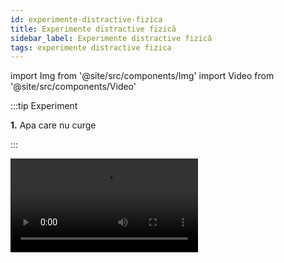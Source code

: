 ```yaml
---
id: experimente-distractive-fizica
title: Experimente distractive fizică
sidebar_label: Experimente distractive fizică
tags: experimente distractive fizica
---
```



import Img from '@site/src/components/Img'
import Video from '@site/src/components/Video'




:::tip Experiment

**1.** Apa care nu curge

:::

<Video src="https://www.youtube.com/embed/od8vK-hJ-f8" />


<br></br>
<br></br>


:::tip Experiment

**2.** La pescuit de gheaţă

:::

<Video src="https://www.youtube.com/embed/X_umcecHXVk" />


<br></br>
<br></br>



:::tip Experiment

**3.** De ce mingea de ping pong nu cade?

:::

<Video src="https://www.youtube.com/embed/QU78b8UwkTs" />


<br></br>
<br></br>


:::tip Experiment

**4.** Tensiunea superficială la o peliculă de săpun

:::

<Video src="https://www.youtube.com/embed/YhTE9HvaNQA" />


<br></br>
<br></br>



:::tip Experiment

**5.** Stratificarea lichidelor

:::

<Video src="https://www.youtube.com/embed/BzPcjfDrzkI" />


<br></br>
<br></br>



:::tip Experiment

**6.** Cum pot scădea temperatura gheţii

:::

<Video src="https://www.youtube.com/embed/pnoGx5wXm0Q" />


<br></br>
<br></br>



:::tip Experiment

**7.** Are flacăra umbră ?

:::

<Video src="https://www.youtube.com/embed/2dUuyzdhr3c" />


<br></br>
<br></br>



:::tip Experiment

**8.** Apa care nu se amestecă!

:::

<Video src="https://www.youtube.com/embed/OSpLxDW64n0" />


<br></br>
<br></br>



:::tip Experiment

**9.** Apa care nu curge din punga strapunsa cu creionul

:::

<Video src="https://www.youtube.com/embed/ARW4XdKgVGY" />


<br></br>
<br></br>


:::tip Experiment

**10.** Apăsarea aerului de sus în jos.

:::

<Video src="https://www.youtube.com/embed/JfvQd1CGbYw" />


<br></br>
<br></br>


:::tip Experiment

**11.** Culori care se amestecă singure  - partea 1!

:::

<Video src="https://www.youtube.com/embed/hSlYV1wUZHU" />


<br></br>
<br></br>



:::tip Experiment

**12.** Culori care se amestecă singure  - partea 2!

:::

<Video src="https://www.youtube.com/embed/K_Ve0NB62xc" />


<br></br>
<br></br>



:::tip Experiment

**13.** Cum fuge murdăria de săpun.

:::

<Video src="https://www.youtube.com/embed/1pMV0Kcb-yk" />


<br></br>
<br></br>


:::tip Experiment

**14.** Coloranţii fug de săpun?

:::

<Video src="https://www.youtube.com/embed/9FY4Rw2MlyM" />


<br></br>
<br></br>


:::tip Experiment

**15.** Eclipsa de Soare

:::

<Video src="https://www.youtube.com/embed/axrDHFuaJHQ" />


<br></br>
<br></br>


:::tip Experiment

**16.** Eclipsa de Luna

:::

<Video src="https://www.youtube.com/embed/d-E29zpyKcU" />


<br></br>
<br></br>


:::tip Experiment

**17.** Cum putem face să dispară un pahar mic într-unul mare.

:::

<Video src="https://www.youtube.com/embed/sK1vHtHXdl0" />


<br></br>
<br></br>

:::tip Experiment

**18.** Pelicula de săpun, un adevarat curcubeu.

:::

<Video src="https://www.youtube.com/embed/8wCI7AnN3U0" />


<br></br>
<br></br>


:::tip Experiment

**19.** Balonul cu apă pus în flacără face bum sau nu?

:::

<Video src="https://www.youtube.com/embed/UxFlAVvUCAg" />


<br></br>
<br></br>


:::tip Experiment

**20.** Dopul propulsat de hidrogen. Atentie, imagini care va pot afecta emotional!

:::

<Video src="https://www.youtube.com/embed/Ox7t2W6qVQw" />


<br></br>
<br></br>




:::tip Experiment

**21.** Anestezia locală sau cum poţi scăpa de durerea de cap fără medicamente

:::

<Video src="https://www.youtube.com/embed/TElVhr1s_x8" />


<br></br>
<br></br>





:::tip Experiment

**22.** Anomalia apei!

:::

<Video src="https://www.youtube.com/embed/mZyILFmP0UI" />


<br></br>
<br></br>


:::tip Experiment

**23.** Cine roteşte spirala?

:::

<Video src="https://www.youtube.com/embed/MFZ7P2GeXpo" />


<br></br>
<br></br>


:::tip Experiment

**24.** Focul rece?

:::

<Video src="https://www.youtube.com/embed/WtH5Dq7lV9s" />


<br></br>
<br></br>
